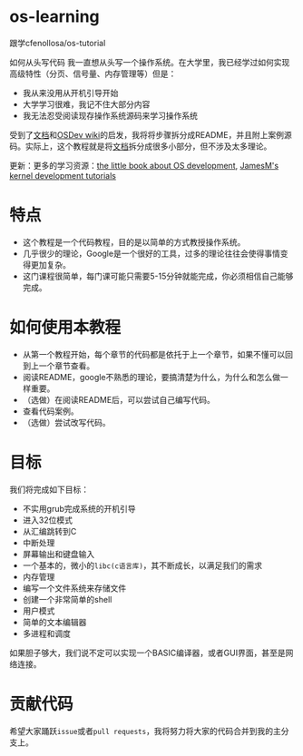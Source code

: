 # os-learning
跟学cfenollosa/os-tutorial

如何从头写代码
我一直想从头写一个操作系统。在大学里，我已经学过如何实现高级特性（分页、信号量、内存管理等）但是：
* 我从来没用从开机引导开始
* 大学学习很难，我记不住大部分内容
* 我无法忍受阅读现存操作系统源码来学习操作系统

受到了[文档](http://www.cs.bham.ac.uk/~exr/lectures/opsys/10_11/lectures/os-dev.pdf)和[OSDev wiki](http://wiki.osdev.org/)的启发，我将将步骤拆分成README，并且附上案例源码。实际上，这个教程就是将[文档](http://www.cs.bham.ac.uk/~exr/lectures/opsys/10_11/lectures/os-dev.pdf)拆分成很多小部分，但不涉及太多理论。

更新：更多的学习资源：[the little book about OS development](https://littleosbook.github.io),
[JamesM's kernel development tutorials](https://web.archive.org/web/20160412174753/http://www.jamesmolloy.co.uk/tutorial_html/index.html)

# 特点
* 这个教程是一个代码教程，目的是以简单的方式教授操作系统。
* 几乎很少的理论，Google是一个很好的工具，过多的理论往往会使得事情变得更加复杂。
* 这门课程很简单，每门课可能只需要5-15分钟就能完成，你必须相信自己能够完成。

# 如何使用本教程
* 从第一个教程开始，每个章节的代码都是依托于上一个章节，如果不懂可以回到上一个章节查看。
* 阅读README，google不熟悉的理论，要搞清楚为什么，为什么和怎么做一样重要。
* （选做）在阅读README后，可以尝试自己编写代码。
* 查看代码案例。
* （选做）尝试改写代码。

# 目标
我们将完成如下目标：
* 不实用grub完成系统的开机引导
* 进入32位模式
* 从汇编跳转到C
* 中断处理
* 屏幕输出和键盘输入
* 一个基本的，微小的``libc(c语言库)``，其不断成长，以满足我们的需求
* 内存管理
* 编写一个文件系统来存储文件
* 创建一个非常简单的shell
* 用户模式
* 简单的文本编辑器
* 多进程和调度

如果胆子够大，我们说不定可以实现一个BASIC编译器，或者GUI界面，甚至是网络连接。

# 贡献代码
希望大家踊跃``issue``或者``pull requests``，我将努力将大家的代码合并到我的主分支上。